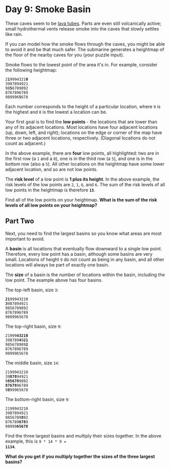 # Day 9: Smoke Basin

These caves seem to be [lava tubes](https://en.wikipedia.org/wiki/Lava_tube). Parts are even still volcanically active; small hydrothermal vents release smoke into the caves that slowly settles like rain.

If you can model how the smoke flows through the caves, you might be able to avoid it and be that much safer. The submarine generates a heightmap of the floor of the nearby caves for you (your puzzle input).

Smoke flows to the lowest point of the area it's in. For example, consider the following heightmap:

<pre><code>2<strong>1</strong>9994321<strong>0</strong>
3987894921
98<strong>5</strong>6789892
8767896789
989996<strong>5</strong>678
</code></pre>

Each number corresponds to the height of a particular location, where `9` is the highest and `0` is the lowest a location can be.

Your first goal is to find the **low points** - the locations that are lower than any of its adjacent locations. Most locations have four adjacent locations (up, down, left, and right); locations on the edge or corner of the map have three or two adjacent locations, respectively. (Diagonal locations do not count as adjacent.)

In the above example, there are **four** low points, all highlighted: two are in the first row (a `1` and a `0`), one is in the third row (a `5`), and one is in the bottom row (also a `5`). All other locations on the heightmap have some lower adjacent location, and so are not low points.

The **risk level** of a low point is **1 plus its height**. In the above example, the risk levels of the low points are `2`, `1`, `6`, and `6`. The sum of the risk levels of all low points in the heightmap is therefore **`15`**.

Find all of the low points on your heightmap. **What is the sum of the risk levels of all low points on your heightmap?**

## Part Two

Next, you need to find the largest basins so you know what areas are most important to avoid.

A **basin** is all locations that eventually flow downward to a single low point. Therefore, every low point has a basin, although some basins are very small. Locations of height `9` do not count as being in any basin, and all other locations will always be part of exactly one basin.

The **size** of a basin is the number of locations within the basin, including the low point. The example above has four basins.

The top-left basin, size `3`:

<pre><code><strong>21</strong>99943210
<strong>3</strong>987894921
9856789892
8767896789
9899965678
</code></pre>

The top-right basin, size `9`:

<pre><code>21999<strong>43210</strong>
398789<strong>4</strong>9<strong>21</strong>
985678989<strong>2</strong>
8767896789
9899965678
</code></pre>

The middle basin, size `14`:

<pre><code>2199943210
39<strong>878</strong>94921
9<strong>85678</strong>9892
<strong>87678</strong>96789
9<strong>8</strong>99965678
</code></pre>

The bottom-right basin, size `9`:

<pre><code>2199943210
3987894921
9856789<strong>8</strong>92
876789<strong>678</strong>9
98999<strong>65678</strong>
</code></pre>

Find the three largest basins and multiply their sizes together. In the above example, this is <code>9 \* 14 \* 9 = <strong>1134</strong></code>.

**What do you get if you multiply together the sizes of the three largest basins?**
